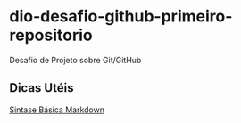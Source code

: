 # dio-desafio-github-primeiro-repositorio
Desafio de Projeto sobre Git/GitHub
## Dicas Utéis
[Sintase Básica Markdown](https://www.markdownguide.org/)
